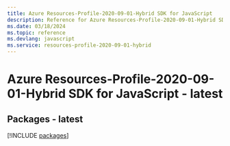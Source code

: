 ```yaml
---
title: Azure Resources-Profile-2020-09-01-Hybrid SDK for JavaScript
description: Reference for Azure Resources-Profile-2020-09-01-Hybrid SDK for JavaScript
ms.date: 03/18/2024
ms.topic: reference
ms.devlang: javascript
ms.service: resources-profile-2020-09-01-hybrid
---
```

# Azure Resources-Profile-2020-09-01-Hybrid SDK for JavaScript - latest
## Packages - latest
[!INCLUDE [packages](resources-profile-2020-09-01-hybrid-index.md)]